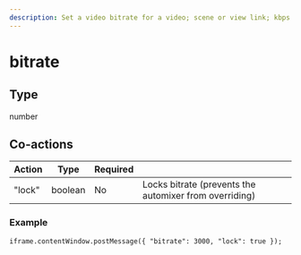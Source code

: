 ```yaml
---
description: Set a video bitrate for a video; scene or view link; kbps. Lockable.
---
```


# bitrate

## Type

number

## Co-actions

| Action | Type    | Required |                                                        |
| ------ | ------- | -------- | ------------------------------------------------------ |
| "lock" | boolean | No       | Locks bitrate (prevents the automixer from overriding) |

### Example

```
iframe.contentWindow.postMessage({ "bitrate": 3000, "lock": true });
```
